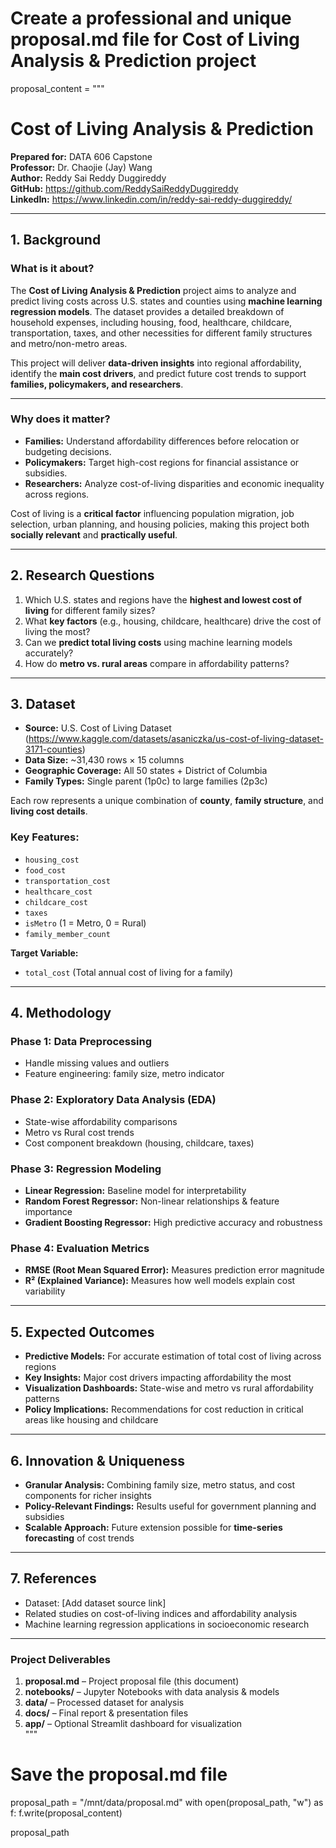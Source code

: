 # Create a professional and unique proposal.md file for Cost of Living Analysis & Prediction project

proposal_content = """
# Cost of Living Analysis & Prediction

**Prepared for:** DATA 606 Capstone  
**Professor:** Dr. Chaojie (Jay) Wang  
**Author:** Reddy Sai Reddy Duggireddy  
**GitHub:** https://github.com/ReddySaiReddyDuggireddy  
**LinkedIn:** https://www.linkedin.com/in/reddy-sai-reddy-duggireddy/  

---

## 1. Background  

### What is it about?  
The **Cost of Living Analysis & Prediction** project aims to analyze and predict living costs across U.S. states and counties using **machine learning regression models**. The dataset provides a detailed breakdown of household expenses, including housing, food, healthcare, childcare, transportation, taxes, and other necessities for different family structures and metro/non-metro areas.  

This project will deliver **data-driven insights** into regional affordability, identify the **main cost drivers**, and predict future cost trends to support **families, policymakers, and researchers**.  

---

### Why does it matter?  
- **Families:** Understand affordability differences before relocation or budgeting decisions.  
- **Policymakers:** Target high-cost regions for financial assistance or subsidies.  
- **Researchers:** Analyze cost-of-living disparities and economic inequality across regions.  

Cost of living is a **critical factor** influencing population migration, job selection, urban planning, and housing policies, making this project both **socially relevant** and **practically useful**.  

---

## 2. Research Questions  

1. Which U.S. states and regions have the **highest and lowest cost of living** for different family sizes?  
2. What **key factors** (e.g., housing, childcare, healthcare) drive the cost of living the most?  
3. Can we **predict total living costs** using machine learning models accurately?  
4. How do **metro vs. rural areas** compare in affordability patterns?  

---

## 3. Dataset  

- **Source:** U.S. Cost of Living Dataset (https://www.kaggle.com/datasets/asaniczka/us-cost-of-living-dataset-3171-counties)  
- **Data Size:** ~31,430 rows × 15 columns  
- **Geographic Coverage:** All 50 states + District of Columbia  
- **Family Types:** Single parent (1p0c) to large families (2p3c)  

Each row represents a unique combination of **county**, **family structure**, and **living cost details**.  

### Key Features:  
- `housing_cost`  
- `food_cost`  
- `transportation_cost`  
- `healthcare_cost`  
- `childcare_cost`  
- `taxes`  
- `isMetro` (1 = Metro, 0 = Rural)  
- `family_member_count`  

**Target Variable:**  
- `total_cost` (Total annual cost of living for a family)  

---

## 4. Methodology  

### Phase 1: Data Preprocessing  
- Handle missing values and outliers  
- Feature engineering: family size, metro indicator  

### Phase 2: Exploratory Data Analysis (EDA)  
- State-wise affordability comparisons  
- Metro vs Rural cost trends  
- Cost component breakdown (housing, childcare, taxes)  

### Phase 3: Regression Modeling  
- **Linear Regression:** Baseline model for interpretability  
- **Random Forest Regressor:** Non-linear relationships & feature importance  
- **Gradient Boosting Regressor:** High predictive accuracy and robustness  

### Phase 4: Evaluation Metrics  
- **RMSE (Root Mean Squared Error):** Measures prediction error magnitude  
- **R² (Explained Variance):** Measures how well models explain cost variability  

---

## 5. Expected Outcomes  

- **Predictive Models:** For accurate estimation of total cost of living across regions  
- **Key Insights:** Major cost drivers impacting affordability the most  
- **Visualization Dashboards:** State-wise and metro vs rural affordability patterns  
- **Policy Implications:** Recommendations for cost reduction in critical areas like housing and childcare  

---

## 6. Innovation & Uniqueness  

- **Granular Analysis:** Combining family size, metro status, and cost components for richer insights  
- **Policy-Relevant Findings:** Results useful for government planning and subsidies  
- **Scalable Approach:** Future extension possible for **time-series forecasting** of cost trends  

---

## 7. References  

- Dataset: [Add dataset source link]  
- Related studies on cost-of-living indices and affordability analysis  
- Machine learning regression applications in socioeconomic research  

---

### Project Deliverables  

1. **proposal.md** – Project proposal file (this document)  
2. **notebooks/** – Jupyter Notebooks with data analysis & models  
3. **data/** – Processed dataset for analysis  
4. **docs/** – Final report & presentation files  
5. **app/** – Optional Streamlit dashboard for visualization  
"""

# Save the proposal.md file
proposal_path = "/mnt/data/proposal.md"
with open(proposal_path, "w") as f:
    f.write(proposal_content)

proposal_path

